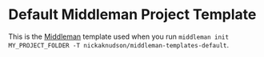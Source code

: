 # Default Middleman Project Template

This is the [Middleman] template used when you run `middleman init MY_PROJECT_FOLDER -T nickaknudson/middleman-templates-default`.

[Middleman]: https://middlemanapp.com/
